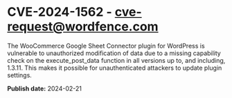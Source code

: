 # CVE-2024-1562 - cve-request@wordfence.com

The WooCommerce Google Sheet Connector plugin for WordPress is vulnerable to unauthorized modification of data due to a missing capability check on the execute_post_data function in all versions up to, and including, 1.3.11. This makes it possible for unauthenticated attackers to update plugin settings.

**Publish date:** 2024-02-21
